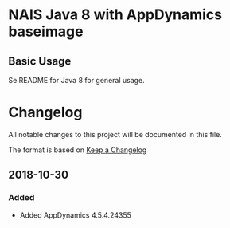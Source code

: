 NAIS Java 8 with AppDynamics baseimage
======================================

Basic Usage
---------------------

Se README for Java 8 for general usage.

# Changelog
All notable changes to this project will be documented in this file.

The format is based on [Keep a Changelog](http://keepachangelog.com/en/1.0.0/)

## 2018-10-30

### Added
- Added AppDynamics 4.5.4.24355

